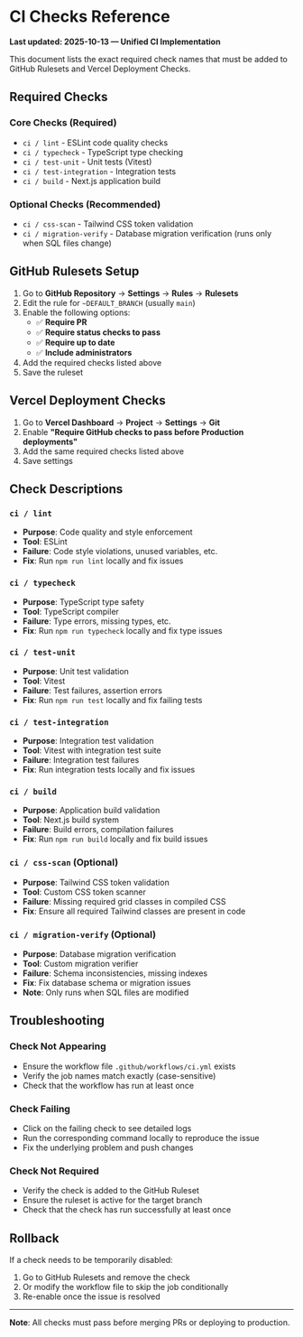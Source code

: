 # CI Checks Reference

**Last updated: 2025-10-13 — Unified CI Implementation**

This document lists the exact required check names that must be added to GitHub Rulesets and Vercel Deployment Checks.

## Required Checks

### Core Checks (Required)
- `ci / lint` - ESLint code quality checks
- `ci / typecheck` - TypeScript type checking
- `ci / test-unit` - Unit tests (Vitest)
- `ci / test-integration` - Integration tests
- `ci / build` - Next.js application build

### Optional Checks (Recommended)
- `ci / css-scan` - Tailwind CSS token validation
- `ci / migration-verify` - Database migration verification (runs only when SQL files change)

## GitHub Rulesets Setup

1. Go to **GitHub Repository** → **Settings** → **Rules** → **Rulesets**
2. Edit the rule for `~DEFAULT_BRANCH` (usually `main`)
3. Enable the following options:
   - ✅ **Require PR**
   - ✅ **Require status checks to pass**
   - ✅ **Require up to date**
   - ✅ **Include administrators**
4. Add the required checks listed above
5. Save the ruleset

## Vercel Deployment Checks

1. Go to **Vercel Dashboard** → **Project** → **Settings** → **Git**
2. Enable **"Require GitHub checks to pass before Production deployments"**
3. Add the same required checks listed above
4. Save settings

## Check Descriptions

### `ci / lint`
- **Purpose**: Code quality and style enforcement
- **Tool**: ESLint
- **Failure**: Code style violations, unused variables, etc.
- **Fix**: Run `npm run lint` locally and fix issues

### `ci / typecheck`
- **Purpose**: TypeScript type safety
- **Tool**: TypeScript compiler
- **Failure**: Type errors, missing types, etc.
- **Fix**: Run `npm run typecheck` locally and fix type issues

### `ci / test-unit`
- **Purpose**: Unit test validation
- **Tool**: Vitest
- **Failure**: Test failures, assertion errors
- **Fix**: Run `npm run test` locally and fix failing tests

### `ci / test-integration`
- **Purpose**: Integration test validation
- **Tool**: Vitest with integration test suite
- **Failure**: Integration test failures
- **Fix**: Run integration tests locally and fix issues

### `ci / build`
- **Purpose**: Application build validation
- **Tool**: Next.js build system
- **Failure**: Build errors, compilation failures
- **Fix**: Run `npm run build` locally and fix build issues

### `ci / css-scan` (Optional)
- **Purpose**: Tailwind CSS token validation
- **Tool**: Custom CSS token scanner
- **Failure**: Missing required grid classes in compiled CSS
- **Fix**: Ensure all required Tailwind classes are present in code

### `ci / migration-verify` (Optional)
- **Purpose**: Database migration verification
- **Tool**: Custom migration verifier
- **Failure**: Schema inconsistencies, missing indexes
- **Fix**: Fix database schema or migration issues
- **Note**: Only runs when SQL files are modified

## Troubleshooting

### Check Not Appearing
- Ensure the workflow file `.github/workflows/ci.yml` exists
- Verify the job names match exactly (case-sensitive)
- Check that the workflow has run at least once

### Check Failing
- Click on the failing check to see detailed logs
- Run the corresponding command locally to reproduce the issue
- Fix the underlying problem and push changes

### Check Not Required
- Verify the check is added to the GitHub Ruleset
- Ensure the ruleset is active for the target branch
- Check that the check has run successfully at least once

## Rollback

If a check needs to be temporarily disabled:
1. Go to GitHub Rulesets and remove the check
2. Or modify the workflow file to skip the job conditionally
3. Re-enable once the issue is resolved

---

**Note**: All checks must pass before merging PRs or deploying to production.
